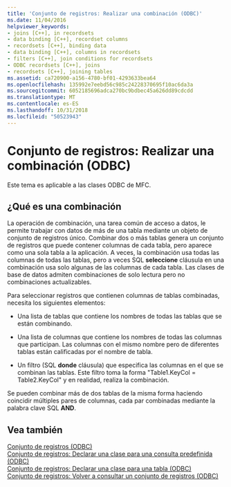 ```yaml
---
title: 'Conjunto de registros: Realizar una combinación (ODBC)'
ms.date: 11/04/2016
helpviewer_keywords:
- joins [C++], in recordsets
- data binding [C++], recordset columns
- recordsets [C++], binding data
- data binding [C++], columns in recordsets
- filters [C++], join conditions for recordsets
- ODBC recordsets [C++], joins
- recordsets [C++], joining tables
ms.assetid: ca720900-a156-4780-bf01-4293633bea64
ms.openlocfilehash: 135992e7eebd56c985c24228370695f10ac6da3a
ms.sourcegitcommit: 6052185696adca270bc9bdbec45a626dd89cdcdd
ms.translationtype: MT
ms.contentlocale: es-ES
ms.lasthandoff: 10/31/2018
ms.locfileid: "50523943"
---
```

# <a name="recordset-performing-a-join-odbc"></a>Conjunto de registros: Realizar una combinación (ODBC)

Este tema es aplicable a las clases ODBC de MFC.

## <a name="what-a-join-is"></a>¿Qué es una combinación

La operación de combinación, una tarea común de acceso a datos, le permite trabajar con datos de más de una tabla mediante un objeto de conjunto de registros único. Combinar dos o más tablas genera un conjunto de registros que puede contener columnas de cada tabla, pero aparece como una sola tabla a la aplicación. A veces, la combinación usa todas las columnas de todas las tablas, pero a veces SQL **seleccione** cláusula en una combinación usa solo algunas de las columnas de cada tabla. Las clases de base de datos admiten combinaciones de solo lectura pero no combinaciones actualizables.

Para seleccionar registros que contienen columnas de tablas combinadas, necesita los siguientes elementos:

- Una lista de tablas que contiene los nombres de todas las tablas que se están combinando.

- Una lista de columnas que contiene los nombres de todas las columnas que participan. Las columnas con el mismo nombre pero de diferentes tablas están calificadas por el nombre de tabla.

- Un filtro (SQL **donde** cláusula) que especifica las columnas en el que se combinan las tablas. Este filtro toma la forma "Table1.KeyCol = Table2.KeyCol" y en realidad, realiza la combinación.

Se pueden combinar más de dos tablas de la misma forma haciendo coincidir múltiples pares de columnas, cada par combinadas mediante la palabra clave SQL **AND**.

## <a name="see-also"></a>Vea también

[Conjunto de registros (ODBC)](../../data/odbc/recordset-odbc.md)<br/>
[Conjunto de registros: Declarar una clase para una consulta predefinida (ODBC)](../../data/odbc/recordset-declaring-a-class-for-a-predefined-query-odbc.md)<br/>
[Conjunto de registros: Declarar una clase para una tabla (ODBC)](../../data/odbc/recordset-declaring-a-class-for-a-table-odbc.md)<br/>
[Conjunto de registros: Volver a consultar un conjunto de registros (ODBC)](../../data/odbc/recordset-requerying-a-recordset-odbc.md)